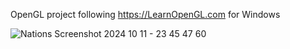 OpenGL project following https://LearnOpenGL.com for Windows

![Nations Screenshot 2024 10 11 - 23 45 47 60](https://github.com/user-attachments/assets/38456b3b-3835-4335-bca1-29653adfced7)
